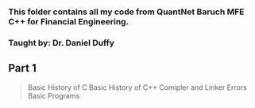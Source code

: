 <h3>This folder contains all my code from QuantNet Baruch MFE C++ for Financial Engineering.</h3> 
<h3> Taught by: Dr. Daniel Duffy </h3>

## Part 1
> Basic History of C
> Basic History of C++
> Comipler and Linker Errors
> Basic Programs
